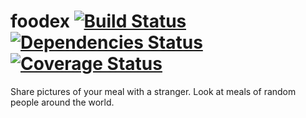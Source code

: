 foodex [![Build Status](https://travis-ci.org/dimhold/foodex.png?branch=master)](https://travis-ci.org/dimhold/foodex) [![Dependencies Status](https://david-dm.org/dimhold/foodex.png)](https://david-dm.org/dimhold/foodex) [![Coverage Status](https://coveralls.io/repos/dimhold/foodex/badge.png?branch=master)](https://coveralls.io/r/dimhold/foodex?branch=master)
======

Share pictures of your meal with a stranger. Look at meals of random people around the world.